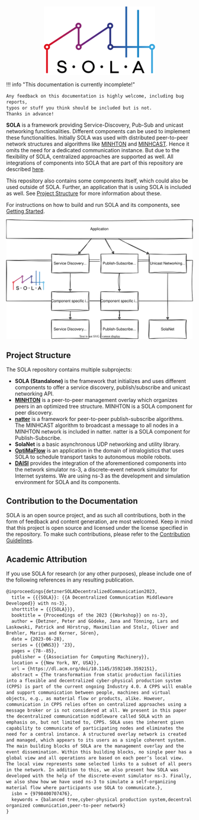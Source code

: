 <p align="center">
<img src="img/sola_light.png" class="logo" width="300px" alt="natter Logo">
</p>


!!! info "This documentation is currently incomplete!"

    Any feedback on this documentation is highly welcome, including bug reports,
    typos or stuff you think should be included but is not. 
    Thanks in advance!

**SOLA** is a framework providing Service-Discovery, Pub-Sub and unicast networking functionalities.
Different components can be used to implement these functionalities.
Initially SOLA was used with distributed peer-to-peer network structures and algorithms like [MINHTON](management_overlay/introduction.md) and [MINHCAST](natter_lib/introduction.html).
Hence it omits the need for a dedicated communication instance.
But due to the flexibility of SOLA, centralized approaches are supported as well.
All integrations of components into SOLA that are part of this repository are described [here](sola/component_implementations.md).

This repository also contains some components itself, which could also be used outside of SOLA.
Further, an application that is using SOLA is included as well.
See [Project Structure](#project-structure) for more information about these.

For instructions on how to build and run SOLA and its components, see [Getting Started](getting_started.md).

![SOLA](img/sola_overview.svg)
<!-- **Figure 1**: SOLA's main building blocks. -->
<!-- TODO link "Component" with text (same names) -->

## Project Structure

The SOLA repository contains multiple subprojects:

- **SOLA (Standalone)** is the framework that initializes and uses different components to offer a service discovery, publish/subscribe and unicast networking API.
- **[MINHTON](management_overlay/introduction.md)** is a peer-to-peer management overlay which organizes peers in an optimized tree structure. MINHTON is a SOLA component for peer discovery. 
- **[natter](natter_lib/introduction.md)** is a framework for peer-to-peer publish-subscribe algorithms.
The MINHCAST algorithm to broadcast a message to all nodes in a MINHTON network is included in natter.
natter is a SOLA component for Publish-Subscribe.
- **SolaNet** is a basic asynchronous UDP networking and utility library.
- **[OptiMaFlow](applications/optimaflow/getting_started.md)** is an application in the domain of intralogistics that uses SOLA to schedule transport tasks to autonomous mobile robots.
- **[DAISI](daisi/introduction.md)** provides the integration of the aforementioned components into the network simulator ns-3, a discrete-event network simulator for Internet systems.
We are using ns-3 as the development and simulation environment for SOLA and its components.

## Contribution to the Documentation

SOLA is an open source project, and as such all contributions, both in the form of feedback and content generation, are most welcomed.
Keep in mind that this project is open source and licensed under the license specified in the repository.
To make such contributions, please refer to the [Contribution Guidelines](https://github.com/iml130/sola/blob/main/CONTRIBUTING.md).

## Academic Attribution

If you use SOLA for research (or any other purposes), please include one of the following references in any resulting publication.

```plain
@inproceedings{detznerSOLADecentralizedCommunication2023,
  title = {{{SOLA}}: {{A Decentralized Communication Middleware Developed}} with ns-3},
  shorttitle = {{{SOLA}}},
  booktitle = {Proceedings of the 2023 {{Workshop}} on ns-3},
  author = {Detzner, Peter and Gödeke, Jana and Tönning, Lars and Laskowski, Patrick and Hörstrup, Maximilian and Stolz, Oliver and Brehler, Marius and Kerner, Sören},
  date = {2023-06-28},
  series = {{{WNS3}} '23},
  pages = {78--85},
  publisher = {{Association for Computing Machinery}},
  location = {{New York, NY, USA}},
  url = {https://dl.acm.org/doi/10.1145/3592149.3592151},
  abstract = {The transformation from static production facilities into a flexible and decentralized cyber-physical production system (CPPS) is part of the current ongoing Industry 4.0. A CPPS will enable and support communication between people, machines and virtual objects, e.g., as material flow or products, alike. However, communication in CPPS relies often on centralized approaches using a message broker or is not considered at all. We present in this paper the decentralized communication middleware called SOLA with an emphasis on, but not limited to, CPPS. SOLA uses the inherent given capability to communicate of participating nodes and eliminates the need for a central instance. A structured overlay network is created and managed, which appears to its users as a single coherent system. The main building blocks of SOLA are the management overlay and the event dissemination. Within this building blocks, no single peer has a global view and all operations are based on each peer’s local view. The local view represents some selected links to a subset of all peers in the network. In addition to this, we also present how SOLA was developed with the help of the discrete-event simulator ns-3. Finally, we also show how we have used ns-3 to simulate a self-organizing material flow where participants use SOLA to communicate.},
  isbn = {9798400707476},
  keywords = {balanced tree,cyber-physical production system,decentral organized communication,peer-to-peer network}
}
```
